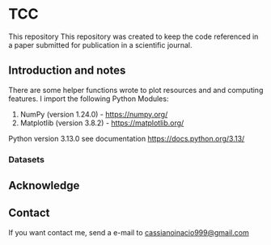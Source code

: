 # TCC

This repository This repository was created to keep the code referenced in a paper submitted for publication in a scientific journal.

## Introduction and notes

There are some helper functions wrote to plot resources and and computing features. I import the following Python Modules:

1. NumPy (version 1.24.0) - https://numpy.org/
2. Matplotlib (version 3.8.2) - https://matplotlib.org/

Python version 3.13.0 see documentation https://docs.python.org/3.13/

### Datasets


## Acknowledge


## Contact
If you want contact me, send a e-mail to cassianoinacio999@gmail.com
